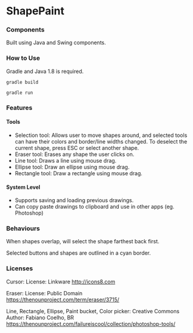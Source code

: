 # ShapePaint

### Components
Built using Java and Swing components. 

### How to Use
Gradle and Java 1.8 is required.
```
gradle build
```

```
gradle run
```

### Features
#### Tools
- Selection tool: Allows user to move shapes around, and selected tools can have their colors and border/line widths changed.
To deselect the current shape, press ESC or select another shape.
- Eraser tool: Erases any shape the user clicks on.
- Line tool: Draws a line using mouse drag.
- Ellipse tool: Draw an ellipse using mouse drag.
- Rectangle tool: Draw a rectangle using mouse drag.
#### System Level
- Supports saving and loading previous drawings.
- Can copy paste drawings to clipboard and use in other apps (eg. Photoshop)


### Behaviours
When shapes overlap, will select the shape farthest back first.

Selected buttons and shapes are outlined in a cyan border.

### Licenses
Cursor: License: Linkware
http://icons8.com

Eraser: License: Public Domain
https://thenounproject.com/term/eraser/3715/

Line, Rectangle, Ellipse, Paint bucket, Color picker: Creative Commons
Author: Fabiano Coelho, BR
https://thenounproject.com/failureiscool/collection/photoshop-tools/
